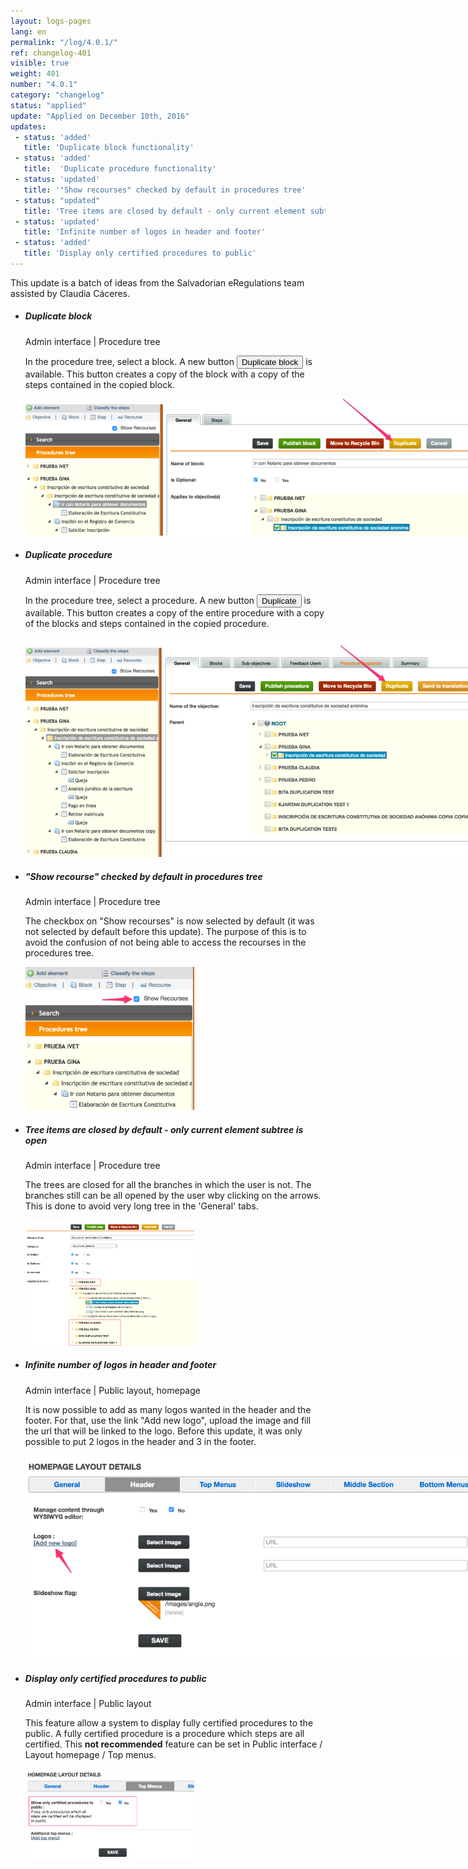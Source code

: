 ```yaml
---
layout: logs-pages
lang: en
permalink: "/log/4.0.1/"
ref: changelog-401
visible: true
weight: 401
number: "4.0.1"
category: "changelog"
status: "applied"
update: "Applied on December 10th, 2016"
updates:
 - status: 'added'
   title: 'Duplicate block functionality'
 - status: 'added'
   title:  'Duplicate procedure functionality'
 - status: 'updated'
   title: '"Show recourses" checked by default in procedures tree'
 - status: "updated"
   title: 'Tree items are closed by default - only current element subtree is open'
 - status: 'updated'
   title: 'Infinite number of logos in header and footer'
 - status: 'added'
   title: 'Display only certified procedures to public'
---
```


<p class="alert alert-warning">This update is a batch of ideas from the Salvadorian eRegulations team assisted by Claudia Cáceres.</p>
<ul class="list-view">
  <li>
    <h5>Duplicate block</h5>
    <p class="meta-data">Admin interface | Procedure tree</p>
    <p>In the procedure tree, select a block. A new button <button type="button" class="btn btn-xs btn-warning">Duplicate block</button> is available. This button creates a copy of the block with a copy of the steps contained in the copied block.</p>
    <img src="/images/log/duplicate-block.png" style="max-width: 800px;">
  </li>

  <li>
    <h5>Duplicate procedure</h5>
    <p class="meta-data">Admin interface | Procedure tree</p>
    <p>In the procedure tree, select a procedure. A new button <button type="button" class="btn btn-xs btn-warning">Duplicate</button> is available. This button creates a copy of the entire procedure with a copy of the blocks and steps contained in the copied procedure.</p>
    <img src="/images/log/duplicate-procedure.png" style="max-width: 800px;">
  </li>

  <li>
    <h5>"Show recourse" checked by default in procedures tree</h5>
    <p class="meta-data">Admin interface | Procedure tree</p>
    <p>The checkbox on "Show recourses" is now selected by default (it was not selected by default before this update). The purpose of this is to avoid the confusion of not being able to access the recourses in the procedures tree.</p>
    <img src="/images/log/show-recourses.png" style="max-width: 270px;">
  </li>
  <li>
    <h5>Tree items are closed by default - only current element subtree is open</h5>
    <p class="meta-data">Admin interface | Procedure tree</p>
    <p>The trees are closed for all the branches in which the user is not. The branches still can be all opened by the user wby clicking on the arrows. This is done to avoid very long tree in the 'General' tabs.</p>
    <img src="/images/log/tree-closed.png" style="max-width: 270px;">
  </li>

  <li>
    <h5>Infinite number of logos in header and footer</h5>
    <p class="meta-data">Admin interface | Public layout, homepage</p>
    <p>It is now possible to add as many logos wanted in the header and the footer. For that, use the link "Add new logo", upload the image and fill the url that will be linked to the logo. Before this update, it was only possible to put 2 logos in the header and 3 in the footer.</p>
    <img src="/images/log/add-logos.png"  style="max-width: 800px;">
  </li>

  <li>
    <h5>Display only certified procedures to public</h5>
    <p class="meta-data">Admin interface | Public layout</p>
    <p>This feature allow a system to display fully certified procedures to the public. A fully certified procedure is a procedure which steps are all certified. This <strong>not recommended</strong> feature can be set in Public interface / Layout homepage / Top menus.</p>
    <img src="/images/log/show-only.png"  style="max-width: 270px;">
  </li>

</ul>
